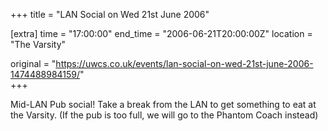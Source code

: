+++
title = "LAN Social on Wed 21st June 2006"

[extra]
time = "17:00:00"
end_time = "2006-06-21T20:00:00Z"
location = "The Varsity"

original = "https://uwcs.co.uk/events/lan-social-on-wed-21st-june-2006-1474488984159/"    
+++

Mid-LAN Pub social\! Take a break from the LAN to get something to eat at the Varsity. (If the pub is too full, we will go to the Phantom Coach instead)

